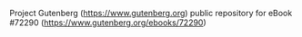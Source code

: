 Project Gutenberg (https://www.gutenberg.org) public repository
for eBook #72290 (https://www.gutenberg.org/ebooks/72290)

